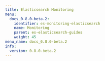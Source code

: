 ```yaml
---
title: Elasticsearch Monitoring
menu:
  docs_0.8.0-beta.2:
    identifier: es-monitoring-elasticsearch
    name: Monitoring
    parent: es-elasticsearch-guides
    weight: 45
menu_name: docs_0.8.0-beta.2
info:
  version: 0.8.0-beta.2
---
```


